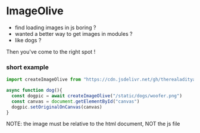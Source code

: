 # ImageOlive

- find loading images in js boring ?
- wanted a better way to get images in modules ?
- like dogs ?

Then you've come to the right spot !

### short example

```js
import createImageOlive from "https://cdn.jsdelivr.net/gh/therealadityashankar/imageolive@0.0.1/imageOlive.mjs"

async function dog(){
  const dogpic = await createImageOlive("/static/dogs/woofer.png")
  const canvas = document.getElementById("canvas")
  dogpic.setOriginalOnCanvas(canvas)
}
```

NOTE: the image must be relative to the html document, NOT the js file
